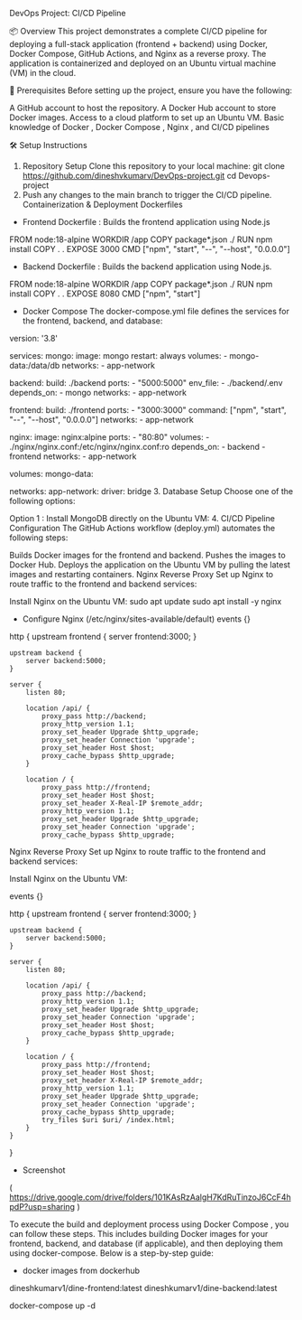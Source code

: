  DevOps Project: CI/CD Pipeline 

📦 Overview
This project demonstrates a complete CI/CD pipeline for deploying a full-stack application (frontend + backend) using Docker, Docker Compose, GitHub Actions, and Nginx as a reverse proxy. The application is containerized and deployed on an Ubuntu virtual machine (VM) in the cloud.

🔧 Prerequisites
Before setting up the project, ensure you have the following:

A GitHub account to host the repository.
A Docker Hub account to store Docker images.
Access to a cloud platform  to set up an Ubuntu VM.
Basic knowledge of Docker , Docker Compose , Nginx , and CI/CD pipelines 

🛠 Setup Instructions
1. Repository Setup
Clone this repository to your local machine:
git clone https://github.com/dineshvkumarv/DevOps-project.git
cd Devops-project
2. Push any changes to the main branch to trigger the CI/CD pipeline.
Containerization & Deployment
Dockerfiles
- Frontend Dockerfile : Builds the frontend application using Node.js

FROM node:18-alpine
WORKDIR /app
COPY package*.json ./
RUN npm install
COPY . .
EXPOSE 3000
CMD ["npm", "start", "--", "--host", "0.0.0.0"]

- Backend Dockerfile : Builds the backend application using Node.js.

FROM node:18-alpine
WORKDIR /app
COPY package*.json ./
RUN npm install
COPY . .
EXPOSE 8080
CMD ["npm", "start"]

- Docker Compose
The docker-compose.yml file defines the services for the frontend, backend, and database:

version: '3.8'

services:
  mongo:
    image: mongo
    restart: always
    volumes:
      - mongo-data:/data/db
    networks:
      - app-network

  backend:
    build: ./backend
    ports:
      - "5000:5000"
    env_file:
      - ./backend/.env
    depends_on:
      - mongo
    networks:
      - app-network

  frontend:
    build: ./frontend
    ports:
      - "3000:3000"
    command: ["npm", "start", "--", "--host", "0.0.0.0"]
    networks:
      - app-network

  nginx:
    image: nginx:alpine
    ports:
      - "80:80"
    volumes:
      - ./nginx/nginx.conf:/etc/nginx/nginx.conf:ro
    depends_on:
      - backend
      - frontend
    networks:
      - app-network

volumes:
  mongo-data:

networks:
  app-network:
    driver: bridge
3. Database Setup
Choose one of the following options:

Option 1 : Install MongoDB directly on the Ubuntu VM:
4. CI/CD Pipeline Configuration
The GitHub Actions workflow (deploy.yml) automates the following steps:

Builds Docker images for the frontend and backend.
Pushes the images to Docker Hub.
Deploys the application on the Ubuntu VM by pulling the latest images and restarting containers.
Nginx Reverse Proxy
Set up Nginx to route traffic to the frontend and backend services:

Install Nginx on the Ubuntu VM:
sudo apt update
sudo apt install -y nginx
-  Configure Nginx (/etc/nginx/sites-available/default)
events {}

http {
    upstream frontend {
        server frontend:3000;
    }

    upstream backend {
        server backend:5000;
    }

    server {
        listen 80;

        location /api/ {
            proxy_pass http://backend;
            proxy_http_version 1.1;
            proxy_set_header Upgrade $http_upgrade;
            proxy_set_header Connection 'upgrade';
            proxy_set_header Host $host;
            proxy_cache_bypass $http_upgrade;
        }

        location / {
            proxy_pass http://frontend;
            proxy_set_header Host $host;
            proxy_set_header X-Real-IP $remote_addr;
            proxy_http_version 1.1;
            proxy_set_header Upgrade $http_upgrade;
            proxy_set_header Connection 'upgrade';
            proxy_cache_bypass $http_upgrade;
            

Nginx Reverse Proxy
Set up Nginx to route traffic to the frontend and backend services:

Install Nginx on the Ubuntu VM:

events {}

http {
    upstream frontend {
        server frontend:3000;
    }

    upstream backend {
        server backend:5000;
    }

    server {
        listen 80;

        location /api/ {
            proxy_pass http://backend;
            proxy_http_version 1.1;
            proxy_set_header Upgrade $http_upgrade;
            proxy_set_header Connection 'upgrade';
            proxy_set_header Host $host;
            proxy_cache_bypass $http_upgrade;
        }

        location / {
            proxy_pass http://frontend;
            proxy_set_header Host $host;
            proxy_set_header X-Real-IP $remote_addr;
            proxy_http_version 1.1;
            proxy_set_header Upgrade $http_upgrade;
            proxy_set_header Connection 'upgrade';
            proxy_cache_bypass $http_upgrade;
            try_files $uri $uri/ /index.html;
        }
    }
}


- Screenshot

( https://drive.google.com/drive/folders/101KAsRzAalgH7KdRuTinzoJ6CcF4hpdP?usp=sharing )

To execute the build and deployment process using Docker Compose , you can follow these steps. This includes building Docker images for your frontend, backend, and database (if applicable), and then deploying them using docker-compose. Below is a step-by-step guide:

- docker images from dockerhub

dineshkumarv1/dine-frontend:latest
dineshkumarv1/dine-backend:latest


docker-compose up -d






